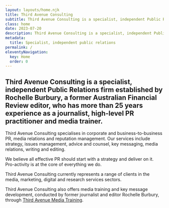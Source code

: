 ```yaml
---
layout: layouts/home.njk
title: Third Avenue Consulting
subtitle: Third Avenue Consulting is a specialist, independent Public Relations firm
class: home
date: 2023-07-20
description: Third Avenue Consulting is a specialist, independent Public Relations firm established by Rochelle Burbury, a former Australian Financial Review editor, who has more than 25 years experience as a journalist, high-level PR practitioner and media trainer.
metadata:
  title: Specialist, independent public relations
permalink: /
eleventyNavigation:
  key: Home
  order: 0
---
```


## Third Avenue Consulting is a specialist, independent Public Relations firm established by Rochelle Burbury, a former Australian Financial Review editor, who has more than 25 years experience as a journalist, high-level PR practitioner and media trainer. ##

Third Avenue Consulting specialises in corporate and business-to-business PR, media relations and reputation management. Our services include strategy, issues management, advice and counsel, key messaging, media relations, writing and editing.

We believe all effective PR should start with a strategy and deliver on it. Pro-activity is at the core of everything we do.

Third Avenue Consulting currently represents a range of clients in the media, marketing, digital and research services sectors.

Third Avenue Consulting also offers media training and key message development, conducted by former journalist and editor Rochelle Burbury, through <a href="/media-training" title="Media Training" alt="Media Training">Third Avenue Media Training</a>.





